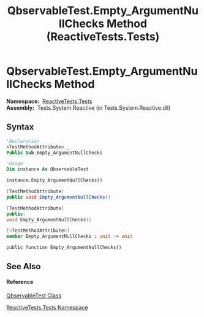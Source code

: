 ﻿---
title: QbservableTest.Empty_ArgumentNullChecks Method  (ReactiveTests.Tests)
TOCTitle: Empty_ArgumentNullChecks Method
ms:assetid: M:ReactiveTests.Tests.QbservableTest.Empty_ArgumentNullChecks
ms:mtpsurl: https://msdn.microsoft.com/en-us/library/reactivetests.tests.qbservabletest.empty_argumentnullchecks(v=VS.103)
ms:contentKeyID: 36619984
ms.date: 06/28/2011
mtps_version: v=VS.103
f1_keywords:
- ReactiveTests.Tests.QbservableTest.Empty_ArgumentNullChecks
dev_langs:
- CSharp
- JScript
- VB
- FSharp
- c++
---

# QbservableTest.Empty\_ArgumentNullChecks Method

**Namespace:**  [ReactiveTests.Tests](hh289046\(v=vs.103\).md)  
**Assembly:**  Tests.System.Reactive (in Tests.System.Reactive.dll)

## Syntax

``` vb
'Declaration
<TestMethodAttribute> _
Public Sub Empty_ArgumentNullChecks
```

``` vb
'Usage
Dim instance As QbservableTest

instance.Empty_ArgumentNullChecks()
```

``` csharp
[TestMethodAttribute]
public void Empty_ArgumentNullChecks()
```

``` c++
[TestMethodAttribute]
public:
void Empty_ArgumentNullChecks()
```

``` fsharp
[<TestMethodAttribute>]
member Empty_ArgumentNullChecks : unit -> unit 
```

``` jscript
public function Empty_ArgumentNullChecks()
```

## See Also

#### Reference

[QbservableTest Class](hh315250\(v=vs.103\).md)

[ReactiveTests.Tests Namespace](hh289046\(v=vs.103\).md)

